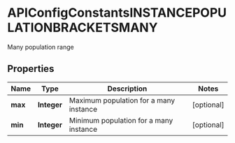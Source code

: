 

# APIConfigConstantsINSTANCEPOPULATIONBRACKETSMANY

Many population range

## Properties

| Name | Type | Description | Notes |
|------------ | ------------- | ------------- | -------------|
|**max** | **Integer** | Maximum population for a many instance |  [optional] |
|**min** | **Integer** | Minimum population for a many instance |  [optional] |



